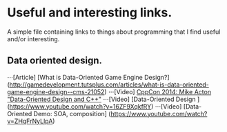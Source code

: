 Useful and interesting links.
=============================

A simple file containing links to things about programming that I find useful and/or interesting.


Data oriented design.
---------------------

⋅⋅⋅[Article] [What is Data-Oriented Game Engine Design?]             (http://gamedevelopment.tutsplus.com/articles/what-is-data-oriented-game-engine-design--cms-21052)
⋅⋅⋅[Video]   [CppCon 2014: Mike Acton "Data-Oriented Design and C++"](https://www.youtube.com/watch?v=rX0ItVEVjHc)
⋅⋅⋅[Video]   [Data-Oriented Design ]                                 (https://www.youtube.com/watch?v=16ZF9XqkfRY)
⋅⋅⋅[Video]   [Data-Oriented Demo: SOA, composition]                  (https://www.youtube.com/watch?v=ZHqFrNyLlpA)
